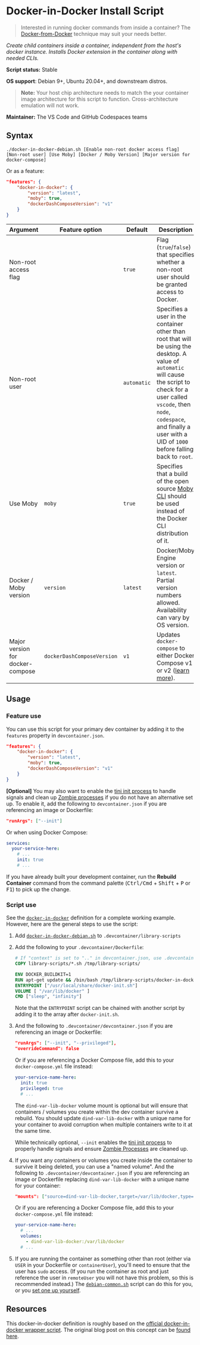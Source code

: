 # Docker-in-Docker Install Script

> Interested in running docker commands from inside a container?  The [Docker-from-Docker](./docker.md) technique may suit your needs better.

*Create child containers _inside_ a container, independent from the host's docker instance. Installs Docker extension in the container along with needed CLIs.* 

**Script status:** Stable

**OS support**: Debian 9+, Ubuntu 20.04+, and downstream distros.

> **Note:** Your host chip architecture needs to match the your container image architecture for this script to function. Cross-architecture emulation will not work.

**Maintainer:** The VS Code and GitHub Codespaces teams

## Syntax

```text
./docker-in-docker-debian.sh [Enable non-root docker access flag] [Non-root user] [Use Moby] [Docker / Moby Version] [Major version for docker-compose]
```

Or as a feature:

```json
"features": {
    "docker-in-docker": {
        "version": "latest",
        "moby": true,
        "dockerDashComposeVersion": "v1"
    }
}
```

|Argument| Feature option |Default|Description|
|--------|----------------|-------|-----------|
|Non-root access flag| | `true`| Flag (`true`/`false`) that specifies whether a non-root user should be granted access to Docker.|
|Non-root user| | `automatic`| Specifies a user in the container other than root that will be using the desktop. A value of `automatic` will cause the script to check for a user called `vscode`, then `node`, `codespace`, and finally a user with a UID of `1000` before falling back to `root`. |
|Use Moby | `moby`|`true` | Specifies that a build of the open source [Moby CLI](https://github.com/moby/moby/tree/master/cli) should be used instead of the Docker CLI distribution of it. |
| Docker / Moby version | `version` | `latest` |  Docker/Moby Engine version or `latest`. Partial version numbers allowed. Availability can vary by OS version. |
| Major version for docker-compose | `dockerDashComposeVersion` | `v1` | Updates `docker-compose` to either Docker Compose v1 or v2 ([learn more](https://docs.docker.com/compose/cli-command/#transitioning-to-ga-for-compose-v2)). |


## Usage

### Feature use

You can use this script for your primary dev container by adding it to the `features` property in `devcontainer.json`.

```json
"features": {
    "docker-in-docker": {
        "version": "latest",
        "moby": true,
        "dockerDashComposeVersion": "v1"
    }
}
```

**[Optional]** You may also want to enable the [tini init process](https://docs.docker.com/engine/reference/run/#specify-an-init-process) to handle signals and clean up [Zombie processes](https://en.wikipedia.org/wiki/Zombie_process) if you do not have an alternative set up. To enable it, add the following to `devcontainer.json` if you are referencing an image or Dockerfile:

```json
"runArgs": ["--init"]
```

Or when using Docker Compose:

```yaml
services:
  your-service-here:
    # ...
    init: true
    # ...
```

If you have already built your development container, run the **Rebuild Container** command from the command palette (<kbd>Ctrl/Cmd</kbd> + <kbd>Shift</kbd> + <kbd>P</kbd> or <kbd>F1</kbd>) to pick up the change.

### Script use

See the [`docker-in-docker`](../../containers/docker-in-docker) definition for a complete working example. However, here are the general steps to use the script:

1. Add [`docker-in-docker-debian.sh`](../docker-in-docker-debian.sh) to `.devcontainer/library-scripts`

2. Add the following to your `.devcontainer/Dockerfile`:

    ```Dockerfile
    # If "context" is set to ".." in devcontainer.json, use .devcontainer/library-scripts/*.sh
    COPY library-scripts/*.sh /tmp/library-scripts/

    ENV DOCKER_BUILDKIT=1
    RUN apt-get update && /bin/bash /tmp/library-scripts/docker-in-docker-debian.sh
    ENTRYPOINT ["/usr/local/share/docker-init.sh"]
    VOLUME [ "/var/lib/docker" ]
    CMD ["sleep", "infinity"]
    ```

    Note that the `ENTRYPOINT` script can be chained with another script by adding it to the array after `docker-init.sh`.

3. And the following to `.devcontainer/devcontainer.json` if you are referencing an image or Dockerfile:

    ```json
    "runArgs": ["--init", "--privileged"],
    "overrideCommand": false
    ```

    Or if you are referencing a Docker Compose file, add this to your `docker-compose.yml` file instead:

    ```yaml
    your-service-name-here:
      init: true 
      privileged: true
      # ...
    ```

    The `dind-var-lib-docker` volume mount is optional but will ensure that containers / volumes you create within the dev container survive a rebuild. You should update `dind-var-lib-docker` with a unique name for your container to avoid corruption when multiple containers write to it at the same time.

    While technically optional, `--init` enables the [tini init process](https://docs.docker.com/engine/reference/run/#specify-an-init-process) to properly handle signals and ensure [Zombie Processes](https://en.wikipedia.org/wiki/Zombie_process) are cleaned up. 

4. If you want any containers or volumes you create inside the container to survive it being deleted, you can use a "named volume". And the following to `.devcontainer/devcontainer.json` if you are referencing an image or Dockerfile replacing `dind-var-lib-docker` with a unique name for your container:

    ```json
    "mounts": ["source=dind-var-lib-docker,target=/var/lib/docker,type=volume"]
    ```

    Or if you are referencing a Docker Compose file, add this to your `docker-compose.yml` file instead:

    ```yaml
    your-service-name-here:
      # ...
      volumes:
        - dind-var-lib-docker:/var/lib/docker
      # ...
    ```

5. If you are running the container as something other than root (either via `USER` in your Dockerfile or `containerUser`), you'll need to ensure that the user has `sudo` access. (If you run the container as root and just reference the user in `remoteUser` you will not have this problem, so this is recommended instead.) The [`debian-common.sh`](common.md) script can do this for you, or you [set one up yourself](https://aka.ms/vscode-remote/containers/non-root).

## Resources

This docker-in-docker definition is roughly based on the [official docker-in-docker wrapper script](https://github.com/moby/moby/blob/master/hack/dind).  The original blog post on this concept can be [found here](https://blog.docker.com/2013/09/docker-can-now-run-within-docker/).
